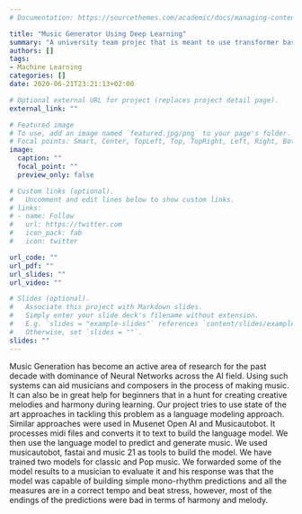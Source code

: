 ```yaml
---
# Documentation: https://sourcethemes.com/academic/docs/managing-content/

title: "Music Generator Using Deep Learning"
summary: "A university team projec that is meant to use transformer based Neural Networks architecture to generate music"
authors: []
tags: 
- Machine Learning
categories: []
date: 2020-06-21T23:21:13+02:00

# Optional external URL for project (replaces project detail page).
external_link: ""

# Featured image
# To use, add an image named `featured.jpg/png` to your page's folder.
# Focal points: Smart, Center, TopLeft, Top, TopRight, Left, Right, BottomLeft, Bottom, BottomRight.
image:
  caption: ""
  focal_point: ""
  preview_only: false

# Custom links (optional).
#   Uncomment and edit lines below to show custom links.
# links:
# - name: Follow
#   url: https://twitter.com
#   icon_pack: fab
#   icon: twitter

url_code: ""
url_pdf: ""
url_slides: ""
url_video: ""

# Slides (optional).
#   Associate this project with Markdown slides.
#   Simply enter your slide deck's filename without extension.
#   E.g. `slides = "example-slides"` references `content/slides/example-slides.md`.
#   Otherwise, set `slides = ""`.
slides: ""
---
```


Music Generation has become an active area of research for the past decade with
dominance of Neural Networks across the AI field. Using such systems can aid
musicians and composers in the process of making music. It can also be in great
help for beginners that in a hunt for creating creative melodies and harmony during
learning. Our project tries to use state of the art approaches in tackling this problem
as a language modeling approach. Similar approaches were used in Musenet Open
AI and Musicautobot. It processes midi files and converts it to text to build the
language model. We then use the language model to predict and generate music. We used musicautobot, fastai and music 21 as tools to build the model.
We have trained two models for classic and Pop music. We forwarded some of the
model results to a musician to evaluate it and his response was that the model was
capable of building simple mono-rhythm predictions and all the measures are in a
correct tempo and beat stress, however, most of the endings of the predictions were
bad in terms of harmony and melody.
